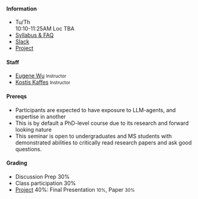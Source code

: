 #### Information 


* Tu/Th   
  10:10-11:25AM
  Loc TBA
* [Syllabus & FAQ](./syllabus)
* [Slack](https://w6113-s25.slack.com)
* [Project](./projects)


#### Staff

* [Eugene Wu](http://www.eugenewu.net) <small>Instructor</small>
* [Kostis Kaffes](https://www.cs.columbia.edu/~kkaffes/index.html)  <small>Instructor</small>


#### Prereqs

* Participants are expected to have exposure to LLM-agents, and expertise in another 
* This is by default a PhD-level course due to its research and forward looking nature
* This seminar is open to undergraduates and MS students with demonstrated abilities to critically read research papers and ask good questions.


#### Grading 

* Discussion Prep 30%
* Class participation 30%
* [Project](./projects) 40%:
   Final Presentation <small>10%</small>,
   Paper <small>30%</small>





